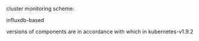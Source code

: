 cluster monitoring scheme:

influxdb-based

versions of components are in accordance with which in kubernetes-v1.9.2
